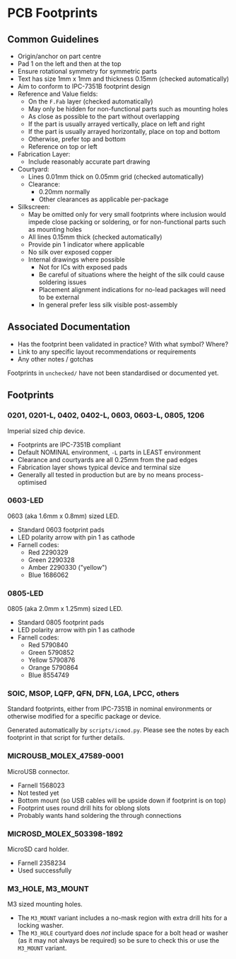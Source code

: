 # PCB Footprints

## Common Guidelines
* Origin/anchor on part centre
* Pad 1 on the left and then at the top
* Ensure rotational symmetry for symmetric parts
* Text has size 1mm x 1mm and thickness 0.15mm (checked automatically)
* Aim to conform to IPC-7351B footprint design
* Reference and Value fields:
    * On the `F.Fab` layer (checked automatically)
    * May only be hidden for non-functional parts such as mounting holes
    * As close as possible to the part without overlapping
    * If the part is usually arrayed vertically, place on left and right
    * If the part is usually arrayed horizontally, place on top and bottom
    * Otherwise, prefer top and bottom
    * Reference on top or left
* Fabrication Layer:
    * Include reasonably accurate part drawing
* Courtyard:
    * Lines 0.01mm thick on 0.05mm grid (checked automatically)
    * Clearance:
        * 0.20mm normally
        * Other clearances as applicable per-package
* Silkscreen:
    * May be omitted only for very small footprints where inclusion would 
      impede close packing or soldering, or for non-functional parts such as 
      mounting holes
    * All lines 0.15mm thick (checked automatically)
    * Provide pin 1 indicator where applicable
    * No silk over exposed copper
    * Internal drawings where possible
        * Not for ICs with exposed pads
        * Be careful of situations where the height of the silk could cause 
          soldering issues
        * Placement alignment indications for no-lead packages will need to be 
          external
        * In general prefer less silk visible post-assembly

## Associated Documentation
* Has the footprint been validated in practice? With what symbol? Where?
* Link to any specific layout recommendations or requirements
* Any other notes / gotchas

Footprints in `unchecked/` have not been standardised or documented yet.

## Footprints

### 0201, 0201-L, 0402, 0402-L, 0603, 0603-L, 0805, 1206

Imperial sized chip device.

 * Footprints are IPC-7351B compliant
 * Default NOMINAL environment, `-L` parts in LEAST environment
 * Clearance and courtyards are all 0.25mm from the pad edges
 * Fabrication layer shows typical device and terminal size
 * Generally all tested in production but are by no means process-optimised

### 0603-LED

0603 (aka 1.6mm x 0.8mm) sized LED.

 * Standard 0603 footprint pads
 * LED polarity arrow with pin 1 as cathode
 * Farnell codes:
    * Red 2290329
    * Green 2290328
    * Amber 2290330 ("yellow")
    * Blue 1686062

### 0805-LED

0805 (aka 2.0mm x 1.25mm) sized LED.

 * Standard 0805 footprint pads
 * LED polarity arrow with pin 1 as cathode
 * Farnell codes:
    * Red 5790840
    * Green 5790852
    * Yellow 5790876
    * Orange 5790864
    * Blue 8554749

### SOIC, MSOP, LQFP, QFN, DFN, LGA, LPCC, others

Standard footprints, either from IPC-7351B in nominal environments or otherwise 
modified for a specific package or device.

Generated automatically by `scripts/icmod.py`. Please see the notes by each 
footprint in that script for further details.

### MICROUSB_MOLEX_47589-0001

MicroUSB connector.

 * Farnell 1568023
 * Not tested yet
 * Bottom mount (so USB cables will be upside down if footprint is on top)
 * Footprint uses round drill hits for oblong slots
 * Probably wants hand soldering the through connections

### MICROSD_MOLEX_503398-1892

MicroSD card holder.

 * Farnell 2358234
 * Used successfully

### M3_HOLE, M3_MOUNT

M3 sized mounting holes.

 * The `M3_MOUNT` variant includes a no-mask region with extra drill hits for a 
   locking washer.
 * The `M3_HOLE` courtyard does _not_ include space for a bolt head or washer 
   (as it may not always be required) so be sure to check this or use the 
   `M3_MOUNT` variant. 
